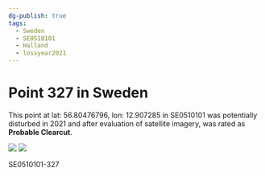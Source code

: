 ```yaml
---
dg-publish: true
tags:
  - Sweden
  - SE0510101
  - Halland
  - lossyear2021
---
```


# Point 327 in Sweden

This point at lat: 56.80476796, lon: 12.907285 in SE0510101 was potentially disturbed in 2021 and after evaluation of satellite imagery, was rated as **Probable Clearcut**.

<div class='juxtapose' data-showcredits='false'>
<img src='https://baserow-backend-production20240528124524339000000001.s3.amazonaws.com/user_files/WPeH9Bj0hmax35cV2gpM77mIewEXyv6Z_b9a92e9d30c8676a9f442f91ac003225a21c5ca128c78150689dc13c22e545c9.png' data-label='August 2020' />
<img src='https://baserow-backend-production20240528124524339000000001.s3.amazonaws.com/user_files/wAzhcZWqa8iwWiEKJaroa5CbL3Rnb1G3_cda7b0c8e2ce85427495568d3d9a3d11080f00dedf19d34935b5b3abe9414dec.png' data-label='April 2022' />
</div>

SE0510101-327